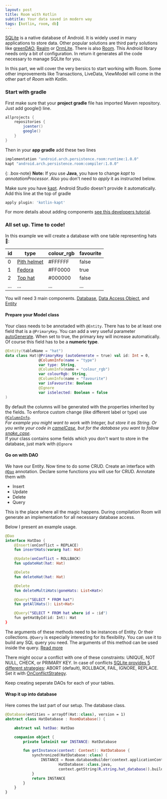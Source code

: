 ```yaml
---
layout: post
title: Room with Kotlin
subtitle: Your data saved in modern way
tags: [kotlin, room, db]
---
```

[SQLite](https://developer.android.com/training/data-storage/sqlite.html) is a native database of Android. It is widely used in many applications to store data. Other popular solutions are third party solutions like [greenDAO](http://greenrobot.org/greendao), [Realm](https://realm.io/products/realm-database) or [OrmLite](http://ormlite.com).
There is also [Room](https://developer.android.com/training/data-storage/room/index.html). This Android library needs only a bit of configuration. In return it generates all the code necessary to manage SQLite for you.

In this part, we will cover the very bersics to start working with Room. Some other improvements like Transactions, LiveData, ViewModel will come in the other part of _Room with Kotlin_.

### Start with gradle
First make sure that your **project gradle** file has imported Maven repository. Just add google() line.
```gradle
allprojects {
    repositories {
        jcenter()
        google()
    }
}
```

Then in your **app gradle** add these two lines
```gradle
implementation "android.arch.persistence.room:runtime:1.0.0"
kapt "android.arch.persistence.room:compiler:1.0.0"
```

{: .box-note}
**Note:** If you use **Java**, you have to change _kapt_ to _annotationProcessor_. Also you don't need to _apply_ it as instructed below.

Make sure you have [kapt](https://kotlinlang.org/docs/reference/kapt.html). Android Studio doesn't provide it automatically. Add this line at the top of gradle
```gradle
apply plugin: 'kotlin-kapt'
```
For more details about adding components [see this developers tutorial](https://developer.android.com/topic/libraries/architecture/adding-components.html).

### All set up. Time to code!
In this example we will create a database with one table representing hats 🎩:  

| id | type | colour_rgb | favourite |
|-------|--------|---------|---------|
| 0 | [Pith helmet](https://en.wikipedia.org/wiki/Pith_helmet) | #FFFFFF | false |
| 1 | [Fedora](https://getfedora.org) | #FF0000 | true |
| 2 | [Top hat](https://en.wikipedia.org/wiki/Top_hat) | #000000 | false |
| ... | ... | ...| ... |

You will need 3 main components. [Database](https://developer.android.com/reference/android/arch/persistence/room/Database.html), [Data Access Object](https://developer.android.com/reference/android/arch/persistence/room/Dao.html), and [Entity](https://developer.android.com/reference/android/arch/persistence/room/Entity.html)

#### Prepare your Model class
Your class needs to be annotaded with ```@Entity```. There has to be at least one field that is a ```@PrimaryKey```. You can add a very useful parameter [autoGenerate](https://developer.android.com/reference/android/arch/persistence/room/PrimaryKey.html#autoGenerate()). When set to true, the primary key will increase automatically. Of course this field has to be a **numeric type**.  

```kotlin
@Entity(tableName = "hat")
data class Hat(@PrimaryKey (autoGenerate = true) val id: Int = 0,
               @ColumnInfo(name = "type")
               var type: String,
               @ColumnInfo(name = "colour_rgb")
               var colourRgb: String,
               @ColumnInfo(name = "favourite")
               var isFavourite: Boolean
               @Ignore
               var isSelected: Boolean = false
)
```
By default the columns will be generated with the properties inherited by the fields. To enforce custom change (like different label or type) use [```@ColumnInfo```](https://developer.android.com/reference/android/arch/persistence/room/ColumnInfo.html).  
_For example you might want to work with Integer, but store it as String. Or you write your code in [camelCase](https://en.wikipedia.org/wiki/Camel_case), but for the database you want to follow [snake_case](https://en.wikipedia.org/wiki/Snake_case)._  
If your class contains some fields which you don't want to store in the database, just mark with ```@Ignore```

#### Go on with DAO
We have our Entity. Now time to do some CRUD.
Create an interface with [```@Dao```](https://developer.android.com/reference/android/arch/persistence/room/Dao.html) annotation. Declare some functions you will use for CRUD.
Annotate them with
* Insert
* Update
* Delete
* Query

This is the place where all the magic happens. During compilation Room will generate an implementation for all necessary database access.

Below I present an example usage.

```kotlin
@Dao
interface HatDao {
    @Insert(onConflict = REPLACE)
    fun insertHats(vararg hat: Hat)

    @Update(onConflict = ROLLBACK)
    fun updateHat(hat: Hat)

    @Delete
    fun deleteHat(hat: Hat)

    @Delete
    fun deleteMultiHats(goneHats: List<Hat>)

    @Query("SELECT * FROM hat")
    fun getAllHats(): List<Hat>

    @Query("SELECT * FROM hat where id = :id")
    fun getHatById(id: Int): Hat
}
```

The arguments of these methods need to be instances of Entity. Or their collections.  ```@Query``` is especially interesting for its flexibility. You can use it to build any SQL query you need. The arguments of this method can be used inside the query.  [Read more](https://developer.android.com/reference/android/arch/persistence/room/Query.html)

There might occur a conflict with one of these constraints: UNIQUE, NOT NULL, CHECK, or PRIMARY KEY. In case of conflicts [SQLite provides 5 different strategies](https://sqlite.org/lang_conflict.html): ABORT (default), ROLLBACK, FAIL, IGNORE, REPLACE.
Set it with  [OnConflictStrategy](https://developer.android.com/reference/android/arch/persistence/room/OnConflictStrategy.html).

Keep creating seperate DAOs for each of your tables.

#### Wrap it up into database
Here comes the last part of our setup. The database class.

```kotlin
@Database(entities = arrayOf(Hat::class), version = 1)
abstract class HatDatabase : RoomDatabase() {

    abstract val hatDao: HatDao

    companion object {
        private lateinit var INSTANCE: HatDatabase

        fun getInstance(context: Context): HatDatabase {
            synchronized(HatDatabase::class) {
                INSTANCE = Room.databaseBuilder(context.applicationContext,
                        HatDatabase::class.java,
                        context.getString(R.string.hat_database)).build()
            }
            return INSTANCE
        }
    }
}
```
